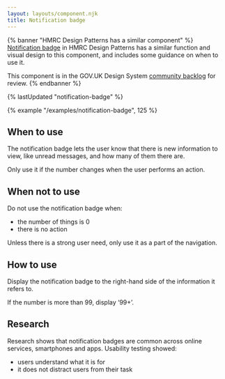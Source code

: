 ```yaml
---
layout: layouts/component.njk
title: Notification badge
---
```


{% banner "HMRC Design Patterns has a similar component" %}
[Notification badge](https://design.tax.service.gov.uk/hmrc-design-patterns/notification-badge/) in HMRC Design Patterns has a similar function and visual design to this component, and includes some guidance on when to use it.

This component is in the GOV.UK Design System [community backlog](https://design-system.service.gov.uk/community/backlog/) for review.
{% endbanner %}

{% lastUpdated "notification-badge" %}

{% example "/examples/notification-badge", 125 %}

## When to use

The notification badge lets the user know that there is new information to view, like unread messages, and how many of them there are.

Only use it if the number changes when the user performs an action.
## When not to use

Do not use the notification badge when:

- the number of things is 0
- there is no action

Unless there is a strong user need, only use it as a part of the navigation.

## How to use

Display the notification badge to the right-hand side of the information it refers to.

If the number is more than 99, display ‘99+’.
## Research

Research shows that notification badges are common across online services, smartphones and apps. Usability testing showed:

- users understand what it is for
- it does not distract users from their task

